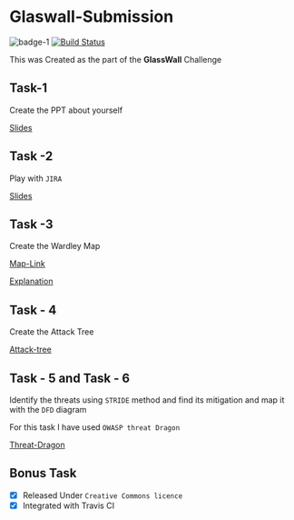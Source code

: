 # Glaswall-Submission

![badge-1](https://img.shields.io/github/license/JOSHUAJEBARAJ/Glasswall-submission)
[![Build Status](https://travis-ci.com/JOSHUAJEBARAJ/Glasswall-submission.svg?branch=master)](https://travis-ci.com/JOSHUAJEBARAJ/Glasswall-submission)

This was Created as the part of the **GlassWall**  Challenge

## Task-1

Create the PPT about yourself

[Slides](https://docs.google.com/presentation/d/11lhr_f8AKrXw2nI7vBms-SRI7suTOOQycLPj0c9r9Ko/edit?usp=sharing)

## Task -2

Play with `JIRA`

[Slides](https://docs.google.com/presentation/d/1iUABquyz3hxzRWhGMMLLP_jOxPNDJ3p7XssExLS3LEE/edit?usp=sharing)

## Task -3

Create the Wardley Map

[Map-Link](https://onlinewardleymaps.com/#nE8iVEDeyLJOSRL52I)

[Explanation](https://github.com/JOSHUAJEBARAJ/Glasswall-submission/blob/master/Task-3.md)

## Task - 4 

Create the Attack Tree 

[Attack-tree](attack_tree.png)

## Task - 5 and Task - 6

Identify the threats using `STRIDE` method  and find its mitigation and map it with the `DFD` diagram

For this task I have used `OWASP threat Dragon`

[Threat-Dragon](threat-dragon.md)

## Bonus Task

- [x] Released Under `Creative Commons licence`
- [x] Integrated with Travis CI
